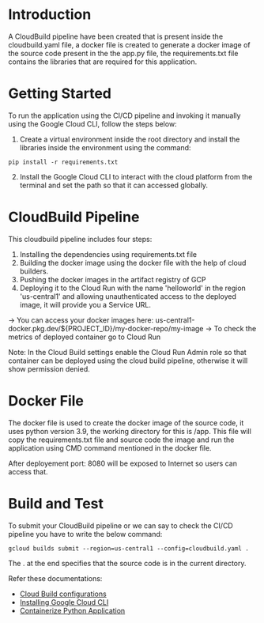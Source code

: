 # Introduction 
A CloudBuild pipeline have been created that is present inside the cloudbuild.yaml file, a docker file is created to generate a docker image of the source code present in the the app.py file, the requirements.txt file contains the libraries that are required for this application.

# Getting Started
To run the application using the CI/CD pipeline and invoking it manually using the Google Cloud CLI, follow the steps below:
1.	Create a virtual environment inside the root directory and install the libraries inside the environment using the command:

```
pip install -r requirements.txt
```

2.	Install the Google Cloud CLI to interact with the cloud platform from the terminal and set the path so that it can accessed globally.

# CloudBuild Pipeline 
This cloudbuild pipeline includes four steps:
1. Installing the dependencies using requirements.txt file
2. Building the docker image using the docker file with the help of cloud builders.
3. Pushing the docker images in the artifact registry of GCP
4. Deploying it to the Cloud Run with the name 'helloworld' in the region 'us-central1' and allowing unauthenticated access to the deployed image, it will provide you a Service URL.

-> You can access your docker images here: us-central1-docker.pkg.dev/${PROJECT_ID}/my-docker-repo/my-image
-> To check the metrics of deployed container go to Cloud Run

Note: In the Cloud Build settings enable the Cloud Run Admin role so that container can be deployed using the cloud build pipeline, otherwise it will show permission denied.

# Docker File
The docker file is used to create the docker image of the source code, it uses python version 3.9, the working directory for this is /app.
This file will copy the requirements.txt file and source code the image and run the application using CMD command mentioned in the docker file.

After deployement port: 8080 will be exposed to Internet so users can access that.

# Build and Test
To submit your CloudBuild pipeline or we can say to check the CI/CD pipeline you have to write the below command:

```
gcloud builds submit --region=us-central1 --config=cloudbuild.yaml .
``` 

The . at the end specifies that the source code is in the current directory.

Refer these documentations:
- [Cloud Build configurations](https://cloud.google.com/build/docs/configuring-builds/create-basic-configuration)
- [Installing Google Cloud CLI](https://cloud.google.com/sdk/docs/install-sdk)
- [Containerize Python Application](https://cloud.google.com/build/docs/building/build-containerize-python)